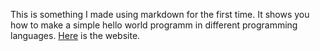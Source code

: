 This is something I made using markdown for the first time.
It shows you how to make a simple hello world programm in different programming languages.
[Here]([aroulis8.github.io](https://aroulis8.github.io/)) is the website.
